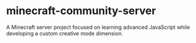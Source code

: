 # minecraft-community-server
A Minecraft server project focused on learning advanced JavaScript while developing a custom creative mode dimension.
